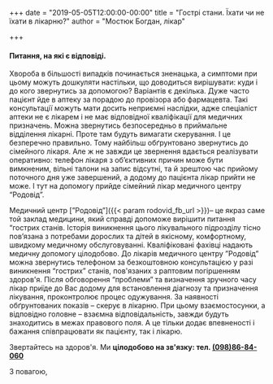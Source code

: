 +++
date = "2019-05-05T12:00:00-00:00"
title = "Гострі стани. Їхати чи не їхати в лікарню?"
author = "Мостюк Богдан, лікар"

+++


#### Питання, на які є відповіді.

Хвороба в більшості випадків починається зненацька, а симптоми при цьому можуть дошкуляти настільки, що доводиться вирішувати: куди і до кого звернутись за допомогою? Варіантів є декілька. Дуже часто пацієнт йде в аптеку за порадою до провізора або фармацевта. Такі консультації можуть мати досить неприємні наслідки, адже спеціаліст аптеки не є лікарем і не має відповідної кваліфікації для медичних призначень. Можна звернутись безпосередньо в приймальне відділення лікарні. Проте там будуть вимагати скерування. І це безперечно правильно. Тому найбільш обґрунтовано звернутись до сімейного лікаря. Але ж не завжди це звернення вдається реалізувати оперативно: телефон лікаря з об’єктивних причин може бути вимкненим, вільні талони на запис відсутні, та й зрештою час прийому поточного дня уже завершений, а додому до пацієнта лікар прийти не може. І тут на допомогу прийде сімейний лікар медичного центру “Родовід”.

Медичний центр [”Родовід”]({{< param   rodovid_fb_url >}})– це якраз саме той заклад медицини, який справді допоможе вирішити питання “гострих станів. Історія виникнення цього лікувального підрозділу тісно пов’язана з потребами дорослих та дітей в якісному, комфортному, швидкому медичному обслуговуванні. Кваліфіковані фахівці надають медичну допомогу цілодобово. До лікарів медичного центру ”Родовід” можна звернутись телефоном за безкоштовною консультацією у разі виникнення “гострих” станів, пов'язаних з раптовим погіршенням здоров'я. Після обговорення “проблеми” та визначення зручного часу лікар приїде до Вас додому для встановлення діагнозу та призначення лікування, проконтролює процес одужування. За наявності обґрунтованих показів – скерує в лікарню. При цьому взаємостосунки, а відповідно головне – взаємна відповідальність, завжди будуть знаходитись в межах правового поля. А це тільки додає впевненості і бажання співпрацювати як пацієнту, так і лікарю.
  
Звертайтесь на здоров'я. Ми **цілодобово на зв'язку: тел. [(098)86-84-060](tel:0988684060)**  
  
  З повагою,    
